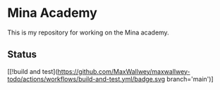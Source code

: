 # Mina Academy

This is my repository for working on the Mina academy.

## Status
[[!build and test](https://github.com/MaxWallwey/maxwallwey-todo/actions/workflows/build-and-test.yml/badge.svg branch='main')]

